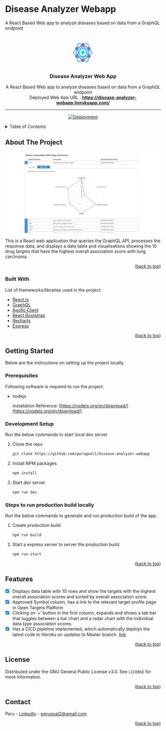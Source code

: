 # Disease Analyzer Webapp
A React Based Web app to analyze diseases based on data from a GraphQL endpoint

<div id="top"></div>


<!-- PROJECT LOGO -->
<br />
<div align="center">
  <a href="https://github.com/perugoal1/disease-analyzer-webapp">
    <img src="images/logo.png" alt="Logo" width="80" height="80">
  </a>

  <h3 align="center">Disease Analyzer Web App</h3>

  <p align="center">
    A React Based Web app to analyze diseases based on data from a GraphQL endpoint
    <br />
    Deployed Web App URL : <a href="https://disease-analyzer-webapp.herokuapp.com/"><strong> https://disease-analyzer-webapp.herokuapp.com/</strong></a>
    <br />
  </p>

  ---

  [![Deployment](https://github.com/perugoal1/disease-analyzer-webapp/actions/workflows/deploy.yml/badge.svg?branch=master)](https://github.com/perugoal1/disease-analyzer-webapp/actions/workflows/deploy.yml)
  
</div>



<!-- TABLE OF CONTENTS -->
<details>
  <summary>Table of Contents</summary>
  <ol>
    <li>
      <a href="#about-the-project">About The Project</a>
      <ul>
        <li><a href="#built-with">Built With</a></li>
      </ul>
    </li>
    <li>
      <a href="#getting-started">Getting Started</a>
      <ul>
        <li><a href="#prerequisites">Prerequisites</a></li>
        <li><a href="#development-setup">Development Setup</a></li>
        <li><a href="#steps-to-run-production-build-locally">Steps to run production build locally</a></li>
      </ul>
    </li>
    <li><a href="#features">Features</a></li>
    <li><a href="#license">License</a></li>
    <li><a href="#contact">Contact</a></li>
  </ol>
</details>



<!-- ABOUT THE PROJECT -->
## About The Project

[![Screen Shot][screenshot]](https://disease-analyzer-webapp.herokuapp.com/)

This is a React web application that queries the GraphQL API, processes the response data, and displays a data table and visualisations showing the 10 drug targets that have the highest overall association score with lung carcinoma.


<p align="right">(<a href="#top">back to top</a>)</p>



### Built With

List of frameworks/libraries used in the project.

* [React.js](https://reactjs.org/)
* [GraphQL](https://graphql.org/)
* [Apollo Client](https://www.apollographql.com/docs/)
* [React Bootstrap](https://react-bootstrap.github.io/)
* [Recharts](https://recharts.org/en-US)
* [Express](https://expressjs.com/)

<p align="right">(<a href="#top">back to top</a>)</p>



<!-- GETTING STARTED -->
## Getting Started

Below are the instructions on setting up the project locally.

### Prerequisites

Following software is required to run the project.
* nodejs
  
  Installation Reference: [https://nodejs.org/en/download/](https://nodejs.org/en/download/)

### Development Setup

Run the below commands to start local dev server

1. Clone the repo
   ```sh
   git clone https://github.com/perugoal1/disease-analyzer-webapp
   ```
2. Install NPM packages
   ```sh
   npm install
   ```
3. Start dev server
   ```sh
   npm run dev
   ```

### Steps to run production build locally

Run the below commands to generate and run production build of the app.

1. Create production build
   ```sh
   npm run build
   ```
2. Start a express server to server the production build.
   ```sh
   npm run start
   ```

<p align="right">(<a href="#top">back to top</a>)</p>


<!-- Features -->
## Features

- [x] Displays data table with 10 rows and show the targets with the highest overall association scores and sorted by overall association score.
- [x] Approved Symbol column, has a link to the relevant target profile page in Open Targets Platform
- [x] Clicking on ‘+’ button in the first column, expands and shows a tab bar that toggles between a bar chart and a radar chart with the individual data type association scores.
- [x] Has a CICD pipleline implemented, which automatically deploys the latest code to Heroku on updates to Master branch. [link](https://github.com/perugoal1/disease-analyzer-webapp/actions/workflows/deploy.yml)

<p align="right">(<a href="#top">back to top</a>)</p>



<!-- LICENSE -->
## License

Distributed under the GNU General Public License v3.0. See `LICENSE` for more information.

<p align="right">(<a href="#top">back to top</a>)</p>



<!-- CONTACT -->
## Contact

Peru - [LinkedIn](https://www.linkedin.com/in/perunthagai-nedunthagaikoe-59b517b4/) - perugoal2@gmail.com


<p align="right">(<a href="#top">back to top</a>)</p>



<!-- MARKDOWN LINKS & IMAGES -->
[screenshot]: images/screenshot.png